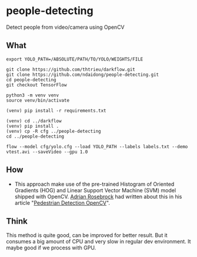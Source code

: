 # people-detecting
Detect people from video/camera using OpenCV


## What


```
export YOLO_PATH=/ABSOLUTE/PATH/TO/YOLO/WEIGHTS/FILE

git clone https://github.com/thtrieu/darkflow.git
git clone https://github.com/ndaidong/people-detecting.git
cd people-detecting
git checkout TensorFlow

python3 -m venv venv
source venv/bin/activate

(venv) pip install -r requirements.txt

(venv) cd ../darkflow
(venv) pip install .
(venv) cp -R cfg ../people-detecting
cd ../people-detecting

flow --model cfg/yolo.cfg --load YOLO_PATH --labels labels.txt --demo vtest.avi --saveVideo --gpu 1.0
```

## How

- This approach make use of the pre-trained Histogram of Oriented Gradients (HOG) and Linear Support Vector Machine (SVM) model shipped with OpenCV. [Adrian Rosebrock](https://twitter.com/pyimagesearch) had written about this in his article "[Pedestrian Detection OpenCV](https://www.pyimagesearch.com/2015/11/09/pedestrian-detection-opencv/)".


## Think

This method is quite good, can be improved for better result. But it consumes a big amount of CPU and very slow in regular dev environment. It maybe good if we process with GPU.
